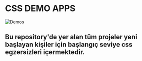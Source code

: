 # CSS DEMO APPS

![Demos](https://media.giphy.com/media/jdFFkLwz5hwRkLwVn1/giphy.gif)

## Bu repository'de yer alan tüm projeler yeni başlayan kişiler için başlangıç seviye css egzersizleri içermektedir.



